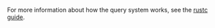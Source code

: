 For more information about how the query system works, see the [rustc guide].

[rustc guide]: https://rust-lang.github.io/rustc-guide/query.html
